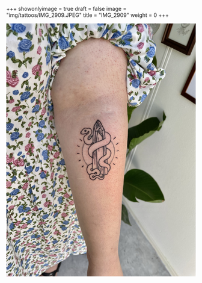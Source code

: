 +++
showonlyimage = true
draft = false
image = "img/tattoos/IMG_2909.JPEG"
title = "IMG_2909"
weight = 0
+++

![image](/img/tattoos/IMG_2909.JPEG)
